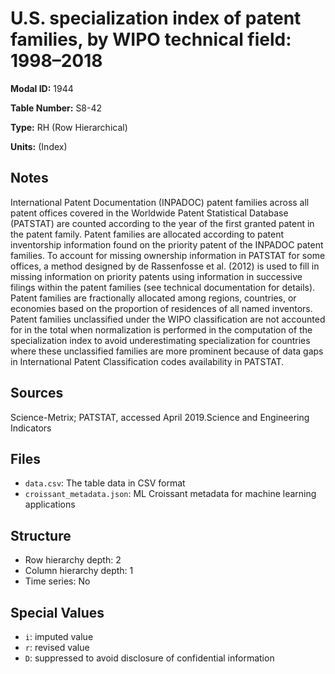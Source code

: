 # U.S. specialization index of patent families, by WIPO technical field: 1998–2018

**Modal ID:** 1944

**Table Number:** S8-42

**Type:** RH (Row Hierarchical)

**Units:** (Index)

## Notes

International Patent Documentation (INPADOC) patent families across all patent offices covered in the Worldwide Patent Statistical Database (PATSTAT) are counted according to the year of the first granted patent in the patent family. Patent families are allocated according to patent inventorship information found on the priority patent of the INPADOC patent families. To account for missing ownership information in PATSTAT for some offices, a method designed by de Rassenfosse et al. (2012) is used to fill in missing information on priority patents using information in successive filings within the patent families (see technical documentation for details). Patent families are fractionally allocated among regions, countries, or economies based on the proportion of residences of all named inventors. Patent families unclassified under the WIPO classification are not accounted for in the total when normalization is performed in the computation of the specialization index to avoid underestimating specialization for countries where these unclassified families are more prominent because of data gaps in International Patent Classification codes availability in PATSTAT.

## Sources

Science-Metrix; PATSTAT, accessed April 2019.Science and Engineering Indicators

## Files

- `data.csv`: The table data in CSV format
- `croissant_metadata.json`: ML Croissant metadata for machine learning applications

## Structure

- Row hierarchy depth: 2
- Column hierarchy depth: 1
- Time series: No

## Special Values

- `i`: imputed value
- `r`: revised value
- `D`: suppressed to avoid disclosure of confidential information
